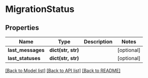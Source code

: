 # MigrationStatus

## Properties
Name | Type | Description | Notes
------------ | ------------- | ------------- | -------------
**last_messages** | **dict(str, str)** |  | [optional] 
**last_statuses** | **dict(str, str)** |  | [optional] 

[[Back to Model list]](../README.md#documentation-for-models) [[Back to API list]](../README.md#documentation-for-api-endpoints) [[Back to README]](../README.md)



